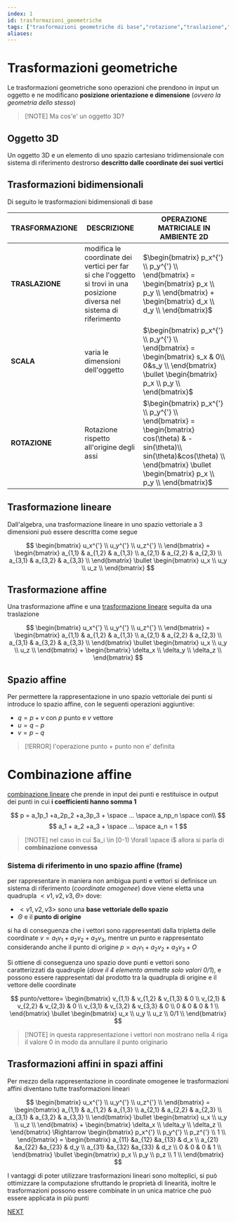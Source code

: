 ```yaml
---
index: 1
id: trasformazioni_geometriche
tags: ["trasformazioni geometriche di base","rotazione","traslazione","scala","trasformazione affine","spazio affine"]
aliases: 
---
```


# Trasformazioni geometriche

Le trasformazioni geometriche sono operazioni che prendono in input un oggetto e ne modificano **posizione orientazione e dimensione** (*ovvero la geometria dello stesso*)

>[!NOTE] Ma cos'e' un oggetto 3D?

## Oggetto 3D

Un oggetto 3D e un elemento di uno spazio cartesiano tridimensionale con sistema di riferimento destrorso **descritto dalle coordinate dei suoi vertici**

## Trasformazioni bidimensionali

Di seguito le trasformazioni bidimensionali di base

| **TRASFORMAZIONE** | DESCRIZIONE                                                                                                              | OPERAZIONE MATRICIALE IN AMBIENTE 2D                                                                                                                                                               |
| ------------------ | ------------------------------------------------------------------------------------------------------------------------ | -------------------------------------------------------------------------------------------------------------------------------------------------------------------------------------------------- |
| **TRASLAZIONE**    | modifica le coordinate dei vertici per far si che l'oggetto si trovi in una posizione diversa nel sistema di riferimento | $\begin{bmatrix} p_x^{'} \\ p_y^{'} \\ \end{bmatrix} =  \begin{bmatrix} p_x \\ p_y \\ \end{bmatrix} + \begin{bmatrix} d_x \\ d_y \\ \end{bmatrix}$                                                 |
| **SCALA**          | varia le dimensioni dell'oggetto                                                                                         | $\begin{bmatrix} p_x^{'} \\ p_y^{'} \\ \end{bmatrix} =  \begin{bmatrix} s_x & 0\\ 0&s_y \\ \end{bmatrix} \bullet \begin{bmatrix} p_x \\ p_y \\ \end{bmatrix}$                                      |
| **ROTAZIONE**      | Rotazione rispetto all'origine degli assi                                                                                | $\begin{bmatrix} p_x^{'} \\ p_y^{'} \\ \end{bmatrix} =  \begin{bmatrix} cos(\theta) & -sin(\theta)\\ sin(\theta)&cos(\theta) \\ \end{bmatrix} \bullet \begin{bmatrix} p_x \\ p_y \\ \end{bmatrix}$ |

## Trasformazione lineare

Dall'algebra, una trasformazione lineare in uno spazio vettoriale a 3 dimensioni può essere descritta come segue

$$
\begin{bmatrix}
u_x^{'} \\
u_y^{'} \\
u_z^{'} \\
\end{bmatrix} =
\begin{bmatrix}
a_{1,1} & a_{1,2} & a_{1,3} \\
a_{2,1} & a_{2,2} & a_{2,3} \\
a_{3,1} & a_{3,2} & a_{3,3} \\
\end{bmatrix} \bullet
\begin{bmatrix}
u_x \\
u_y \\
u_z \\
\end{bmatrix}
$$

## Trasformazione affine

Una trasformazione affine e una [trasformazione lineare](#trasformazione%20lineare) seguita da una traslazione

$$
\begin{bmatrix}
u_x^{'} \\
u_y^{'} \\
u_z^{'} \\
\end{bmatrix} =
\begin{bmatrix}
a_{1,1} & a_{1,2} & a_{1,3} \\
a_{2,1} & a_{2,2} & a_{2,3} \\
a_{3,1} & a_{3,2} & a_{3,3} \\
\end{bmatrix} \bullet
\begin{bmatrix}
u_x \\
u_y \\
u_z \\
\end{bmatrix} +
\begin{bmatrix}
\delta_x \\
\delta_y \\
\delta_z \\
\end{bmatrix}
$$

## Spazio affine

Per permettere la rappresentazione in uno spazio vettoriale dei punti si introduce lo spazio affine, con le seguenti operazioni aggiuntive:

- $q = p+v$ con $p$ punto e $v$ vettore
- $u = q - p$
- $v = p - q$

> [!ERROR] l'operazione punto + punto non e' definita

# Combinazione affine

[combinazione lineare](#Trasformazione%20lineare) che prende in input dei punti e restituisce in output dei punti in cui **i coefficienti hanno somma $1$**

$$
p = a_1p_1 +a_2p_2 +a_3p_3 + \space ... \space a_np_n \space con\\
$$
$$
a_1 + a_2 +a_3 + \space ... \space a_n = 1
$$

>[!NOTE] nel caso in cui $a_i \in [0-1) \forall \space i$ allora si parla di **combinazione convessa**

### Sistema di riferimento in uno spazio affine (frame)

per rappresentare in maniera non ambigua punti e vettori si definisce un sistema di riferimento (*coordinate omogenee*) dove viene eletta una quadrupla $<v1,v2,v3,\Theta>$ dove:

- $<v1,v2,v3>$ sono una **base vettoriale dello spazio**
- $\Theta$ e il **punto di origine**

si ha di conseguenza che i vettori sono rappresentati dalla tripletta delle coordinate $v = a_1v_1 +a_2v_2 +a_3v_3$, mentre un punto e rappresentato considerando anche il punto di origine $p = a_1v_1 +a_2v_2 +a_3v_3 + O$

Si ottiene di conseguenza uno spazio dove punti e vettori sono caratterizzati da quadruple (*dove il 4 elemento ammette solo valori $0/1$*), e possono essere rappresentati dal prodotto tra la quadrupla di origine e il vettore delle coordinate

$$
punto/vettore=
\begin{bmatrix}
v_{1,1} & v_{1,2} & v_{1,3} & 0 \\
v_{2,1} & v_{2,2} & v_{2,3} & 0 \\
v_{3,1} & v_{3,2} & v_{3,3} & 0 \\
0 & 0 & 0 & 1 \\
\end{bmatrix} \bullet
\begin{bmatrix}
u_x \\
u_y \\
u_z \\
0/1 \\
\end{bmatrix}
$$

>[!NOTE] in questa rappresentazione i vettori non mostrano nella 4 riga il valore $0$ in modo da annullare il punto originario

## Trasformazioni affini in spazi affini

Per mezzo della rappresentazione in coordinate omogenee le trasformazioni affini diventano tutte trasformazioni lineari

$$
\begin{bmatrix}
u_x^{'} \\
u_y^{'} \\
u_z^{'} \\
\end{bmatrix} =
\begin{bmatrix}
a_{1,1} & a_{1,2} & a_{1,3} \\
a_{2,1} & a_{2,2} & a_{2,3} \\
a_{3,1} & a_{3,2} & a_{3,3} \\
\end{bmatrix} \bullet
\begin{bmatrix}
u_x \\
u_y \\
u_z \\
\end{bmatrix} +
\begin{bmatrix}
\delta_x \\
\delta_y \\
\delta_z \\
\end{bmatrix} \Rightarrow
\begin{bmatrix}
p_x^{'} \\
p_y^{'} \\
p_z^{'} \\
1 \\
\end{bmatrix} =
\begin{bmatrix}
a_{11} &a_{12} &a_{13} & d_x \\
a_{21} &a_{22} &a_{23} & d_y \\
a_{31} &a_{32} &a_{33} & d_z \\
0 & 0 & 0 & 1 \\
\end{bmatrix} \bullet
\begin{bmatrix}
p_x \\
p_y \\
p_z \\
1 \\
\end{bmatrix} 
$$

I vantaggi di poter utilizzare trasformazioni lineari sono molteplici, si può ottimizzare la computazione sfruttando le proprietà di linearità, inoltre le trasformazioni possono essere combinate in un unica matrice che può essere applicata in più punti

 [NEXT](trasformazioni_vista.md)

